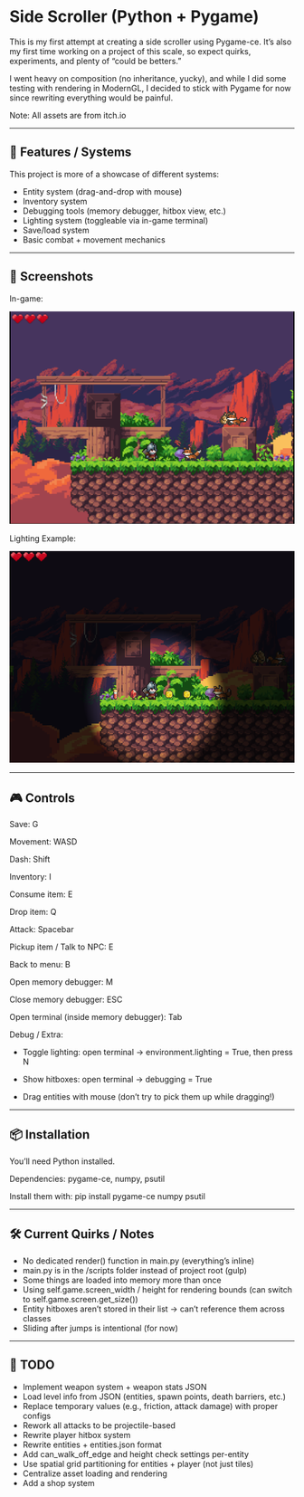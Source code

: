 Side Scroller (Python + Pygame)
================================

This is my first attempt at creating a side scroller using Pygame-ce.
It’s also my first time working on a project of this scale, so expect quirks, experiments,
and plenty of “could be betters.”  

I went heavy on composition (no inheritance, yucky), and while I did some testing
with rendering in ModernGL, I decided to stick with Pygame for now since rewriting
everything would be painful.  

Note: All assets are from itch.io

------------------------------------------------------------
🚀 Features / Systems
------------------------------------------------------------
This project is more of a showcase of different systems:
- Entity system (drag-and-drop with mouse)
- Inventory system
- Debugging tools (memory debugger, hitbox view, etc.)
- Lighting system (toggleable via in-game terminal)
- Save/load system
- Basic combat + movement mechanics

------------------------------------------------------------
📸 Screenshots
------------------------------------------------------------
In-game:

![image alt](https://github.com/TheLord699/SideScrollerPython/blob/a9c685ae1db8d070a10e447c9e7f7f11895733ff/Title.png?raw=true)


Lighting Example:

![image alt](https://github.com/TheLord699/SideScrollerPython/blob/e03d5a201bbb3d47f0805023a4e0e42a7e3cb6c3/Title_light.png?raw=true)

------------------------------------------------------------
🎮 Controls
------------------------------------------------------------
Save: G

Movement: WASD

Dash: Shift

Inventory: I

Consume item: E

Drop item: Q

Attack: Spacebar

Pickup item / Talk to NPC: E

Back to menu: B

Open memory debugger: M

Close memory debugger: ESC

Open terminal (inside memory debugger): Tab

Debug / Extra:
- Toggle lighting: open terminal → environment.lighting = True, then press N

- Show hitboxes: open terminal → debugging = True

- Drag entities with mouse (don’t try to pick them up while dragging!)

------------------------------------------------------------
📦 Installation
------------------------------------------------------------
You’ll need Python installed.

Dependencies:
    pygame-ce,
    numpy,
    psutil

Install them with:
    pip install pygame-ce numpy psutil

------------------------------------------------------------
🛠️ Current Quirks / Notes
------------------------------------------------------------
- No dedicated render() function in main.py (everything’s inline)
- main.py is in the /scripts folder instead of project root (gulp)
- Some things are loaded into memory more than once
- Using self.game.screen_width / height for rendering bounds (can switch to self.game.screen.get_size())
- Entity hitboxes aren’t stored in their list → can’t reference them across classes
- Sliding after jumps is intentional (for now)

------------------------------------------------------------
📝 TODO
------------------------------------------------------------
- Implement weapon system + weapon stats JSON
- Load level info from JSON (entities, spawn points, death barriers, etc.)
- Replace temporary values (e.g., friction, attack damage) with proper configs
- Rework all attacks to be projectile-based
- Rewrite player hitbox system
- Rewrite entities + entities.json format
- Add can_walk_off_edge and height check settings per-entity
- Use spatial grid partitioning for entities + player (not just tiles)
- Centralize asset loading and rendering
- Add a shop system
